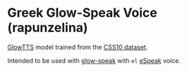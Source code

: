 # Greek Glow-Speak Voice (rapunzelina)

[GlowTTS](https://github.com/rhasspy/glow-tts-train) model trained from the [CSS10 dataset](http://kaggle.com/bryanpark/greek-single-speaker-speech-dataset).

Intended to be used with [glow-speak](https://github.com/rhasspy/glow-speak) with `el` [eSpeak](https://github.com/espeak-ng/espeak-ng) voice.

